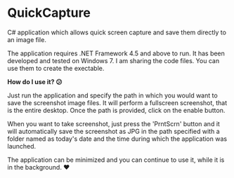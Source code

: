 # QuickCapture
C# application which allows quick screen capture and save them directly to an image file.

The application requires .NET Framework 4.5 and above to run. It has been developed and tested on Windows 7. I am sharing the code files. You can use them to create the exectable.

**How do I use it? :confused:**

Just run the application and specify the path in which you would want to save the screenshot image files. It will perform a fullscreen screenshot, that is the entire desktop. Once the path is provided, click on the enable button.

When you want to take screenshot, just press the 'PrntScrn' button and it will automatically save the screenshot as JPG in the path specified with a folder named as today's date and the time during which the application was launched.

The application can be minimized and you can continue to use it, while it is in the background. :heart:
